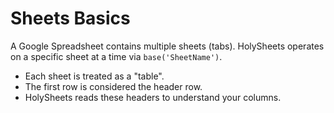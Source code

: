 # Sheets Basics

A Google Spreadsheet contains multiple sheets (tabs). HolySheets operates on a specific sheet at a time via `base('SheetName')`.

- Each sheet is treated as a "table".
- The first row is considered the header row.
- HolySheets reads these headers to understand your columns.
